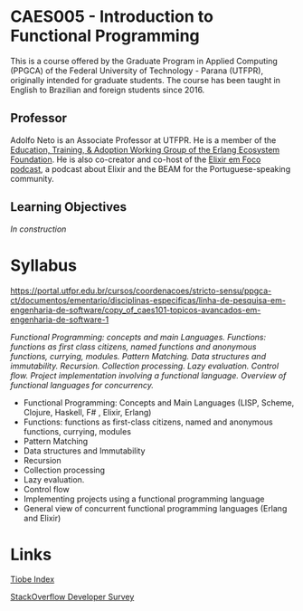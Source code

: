 # CAES005 - Introduction to Functional Programming

This is a course offered by the Graduate Program in Applied Computing (PPGCA) of the 
Federal University of Technology - Parana (UTFPR), originally intended for graduate students. 
The course has been taught in English to Brazilian and foreign students since 2016. 

## Professor 

Adolfo Neto is an Associate Professor at UTFPR. He is a member of the [Education, Training, & Adoption Working Group of the Erlang Ecosystem Foundation](https://erlef.org/wg/education). He is also co-creator and co-host of the [Elixir em Foco podcast](https://elixiremfoco.com/), a podcast about Elixir and the BEAM for the Portuguese-speaking community.


## Learning Objectives

*In construction*

# Syllabus

https://portal.utfpr.edu.br/cursos/coordenacoes/stricto-sensu/ppgca-ct/documentos/ementario/disciplinas-especificas/linha-de-pesquisa-em-engenharia-de-software/copy_of_caes101-topicos-avancados-em-engenharia-de-software-1

*Functional Programming: concepts and main Languages. Functions: functions as first class citizens, named functions and anonymous functions, currying, modules. Pattern Matching. Data structures and immutability. Recursion. Collection processing. Lazy evaluation. Control flow. Project implementation involving a functional language. Overview of functional languages for concurrency.*

- Functional Programming: Concepts and Main Languages (LISP, Scheme, Clojure, Haskell, F# , Elixir, Erlang)
- Functions: functions as first-class citizens, named and anonymous functions, currying, modules
- Pattern Matching 
- Data structures and Immutability
- Recursion
- Collection processing 
- Lazy evaluation. 
- Control flow 
- Implementing projects using a functional programming language  
- General view of concurrent functional programming languages  (Erlang and Elixir)



# Links

[Tiobe Index](https://www.tiobe.com/tiobe-index/)

[StackOverflow Developer Survey](https://insights.stackoverflow.com/survey/2020)
